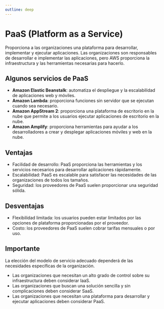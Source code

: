 ```yaml
---
outline: deep
---
```


# PaaS (Platform as a Service)

Proporciona a las organizaciones una plataforma para desarrollar, implementar y ejecutar aplicaciones. Las organizaciones son responsables de desarrollar e implementar las aplicaciones, pero AWS proporciona la infraestructura y las herramientas necesarias para hacerlo.


## Algunos servicios de PaaS

* **Amazon Elastic Beanstalk**: automatiza el despliegue y la escalabilidad de aplicaciones web y móviles.
* **Amazon Lambda**: proporciona funciones sin servidor que se ejecutan cuando sea necesario.
* **Amazon AppStream 2**: proporciona una plataforma de escritorio en la nube que permite a los usuarios ejecutar aplicaciones de escritorio en la nube.
* **Amazon Amplify**: proporciona herramientas para ayudar a los desarrolladores a crear y desplegar aplicaciones móviles y web en la nube.


## Ventajas

* Facilidad de desarrollo: PaaS proporciona las herramientas y los servicios necesarios para desarrollar aplicaciones rápidamente.
* Escalabilidad: PaaS es escalable para satisfacer las necesidades de las organizaciones de todos los tamaños.
* Seguridad: los proveedores de PaaS suelen proporcionar una seguridad sólida.


## Desventajas

* Flexibilidad limitada: los usuarios pueden estar limitados por las opciones de plataforma proporcionadas por el proveedor.
* Costo: los proveedores de PaaS suelen cobrar tarifas mensuales o por uso.


## Importante

La elección del modelo de servicio adecuado dependerá de las necesidades específicas de la organización.

* Las organizaciones que necesitan un alto grado de control sobre su infraestructura deben considerar IaaS.
* Las organizaciones que buscan una solución sencilla y sin complicaciones deben considerar SaaS.
* Las organizaciones que necesitan una plataforma para desarrollar y ejecutar aplicaciones deben considerar PaaS.